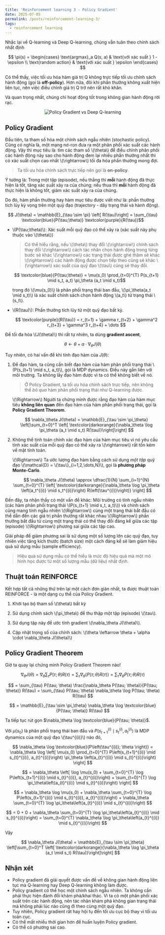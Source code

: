 ```yaml
---
title: 'Reinforcement learning 3 - Policy Gradient'
date: 2025-07-05
permalink: /posts/reinforcement-learning-3/
tags:
  - reinforcement learning
---
```


Nhắc lại về Q-learning và Deep Q-learning, chúng vẫn tuân theo chính sách nhất định

  $$
  \pi(s) = 
  \begin{cases} 
  \text{argmax}_a Q(s, a) & \text{với xác suất } 1 - \epsilon \\
  \text{random action} & \text{với xác suất } \epsilon 
  \end{cases}
  $$

Có thể thấy, việc tối ưu hóa hàm giá trị Q không trực tiếp tối ưu chính sách hành động (gọi là **off-policy**). Hơn nữa, đôi khi phần thưởng không xuất hiện liên tục, nên việc điều chỉnh giá trị Q trở nên rất khó khăn.

Và quan trọng nhất, chúng chỉ hoạt động tốt trong không gian hành động rời rạc.

<p align="center">
  <img src="https://pylessons.com/media/Tutorials/Reinforcement-learning-tutorial/Beyond-DQN/PG_vs_DQN.png" alt="Policy Gradient vs Deep Q-learning">
</p>

## Policy Gradient

Đầu tiên, ta tham số hóa một chính sách ngẫu nhiên (stochastic policy). Cũng có nghĩa là, một mạng nơ-ron đưa ra một phân phối xác suất các hành động. Vậy thì mục tiêu là: tìm các tham số \\(\theta\\) để điều chỉnh phân phối các hành động này sao cho hành động đem lại nhiều phần thưởng nhất thì có xác suất chọn cao nhất \\(\rightarrow\\) tối đa hóa phần thưởng mong đợi. 

> Ta tối ưu hóa chính sách trực tiếp nên gọi là **on-policy**.

Ý tưởng là: Trong một tập (episode), nếu thắng thì **mỗi** hành động đã thực hiện là tốt, tăng xác suất xảy ra của chúng; nếu thua thì **mỗi** hành động đã thực hiện là không tốt, giảm xác suất xảy ra của chúng.

Do đó, hàm phần thưởng hay hàm mục tiêu được viết như là: phần thưởng tích lũy kỳ vọng trên một quỹ đạo (trajectory - dãy trạng thái và hành động).

$$ J(\theta) = \mathbb{E}_{\tau \sim \pi} \left[ R(\tau)\right] = \sum_{\tau} \textcolor{blue}{P(\tau;\theta)} \textcolor{purple}{R(\tau)}$$ 

- \\(P(\tau;\theta)\\): Xác suất mỗi quỹ đạo có thể xảy ra (xác suất này phụ thuộc vào \\(\theta\\))
	
    > Có thể hiểu rằng, nếu \\(\theta\\) thay đổi \\(\rightarrow\\) chính sách thay đổi \\(\rightarrow\\) cách tác nhân chọn hành động trong từng bước sẽ khác \\(\rightarrow\\) các trạng thái được ghé thăm sẽ khác \\(\rightarrow\\) các hành động được chọn tiếp theo cũng sẽ khác \\(\rightarrow\\) xác suất của quỹ đạo \\(\tau\\) cũng sẽ thay đổi.

	$$ \textcolor{blue}{P(\tau;\theta)} = \mu(s_0) \prod_{t=0}^{T} P(s_{t+1} \mid s_t, a_t) \pi_\theta (a_t \mid s_t)$$
    
    trong đó \\(\mu(s_0)\\) là phân phối trạng thái ban đầu, \\(\pi_\theta(a_t \mid s_t)\\) là xác suất chính sách chọn hành động \\(a_t\\) từ trạng thái \\(s_t\\).

- \\(R(\tau)\\): Phần thưởng tích lũy từ một quỹ đạo bất kỳ.

	$$ \textcolor{purple}{R(\tau)} = r_{t+1} + \gamma r_{t+2} + \gamma^2 r_{t+3} + \gamma^3 r_{t+4} + \dots $$

Để tối đa hóa \\(J(\theta)\\) thì rất tự nhiên, ta dùng **gradient ascent**,

$$ \theta \leftarrow \theta + \alpha \cdot \nabla_\theta J(\theta)$$

Tuy nhiên, có hai vấn đề khi tính đạo hàm của $J(\theta)$:

1. Để đạo hàm, ta cũng cần biết đạo hàm của hàm phân phối trạng thái \\(P(s_{t+1} \mid s_t, a_t)\\), gọi là MDP dynamics. Điều này gắn liền với môi trường. Ta không lấy đạo hàm được vì ta có thể không biết về nó.

	> Ở Policy Gradient, ta tối ưu hóa chính sách trực tiếp, nên không thể *bỏ qua* hàm phân phối trạng thái như Q-learning được.

    \\(\Rightarrow\\) Người ta chứng minh được rằng đạo hàm của hàm mục tiêu **không liên quan** đến đạo hàm của hàm phân phối trạng thái, gọi là **Policy Gradient Theorem**. 

	$$ \nabla_\theta J(\theta) = \mathbb{E}_{\tau \sim \pi_\theta} \left[\sum_{t=0}^T \left[ \textcolor{darkorange}{\nabla_\theta \log  \pi_\theta (a_t \mid s_t) R(\tau)}\right]\right] $$ 
    
2. Không thể tính toán chính xác đạo hàm của hàm mục tiêu vì nó yêu cầu tính xác suất của mỗi quỹ đạo có thể xảy ra \\(\rightarrow\\) rất tốn kém về mặt tính toán. 
	
    \\(\Rightarrow\\) Ta ước lượng đạo hàm bằng cách sử dụng *một tập* quỹ đạo \\(\mathcal{D} = \\{\tau\\}_{i=1,2,\dots,N}\\), gọi là **phương pháp Monte-Carlo**.
    
    $$ \nabla_\theta J(\theta) \approx \dfrac{1}{N} \sum_{i=1}^{N} \sum_{t=0}^{T} \left[ \textcolor{darkorange}{\nabla_\theta \log  \pi_\theta \left(a_t^{(i)} \mid s_t^{(i)}\right) R\left(\tau^{(i)}\right)} \right] $$

Đến đây, ta nhận thấy có một vấn đề khác: Môi trường có tính ngẫu nhiên (các hàm phân phối trạng thái \\(P(s_{t+1} \mid s_t, a_t)\\)) và chính sách cũng mang tính ngẫu nhiên \\(\Rightarrow\\) cùng một trạng thái bắt đầu có thể dẫn đến các giá trị phần thưởng rất khác nhau \\(\Rightarrow\\) phần thưởng bắt đầu từ cùng một trạng thái có thể thay đổi đáng kể giữa các tập (episode) \\(\Rightarrow\\) phương sai giữa các tập cao. 

Giải pháp để giảm phương sai là sử dụng một số lượng lớn các quỹ đạo, tuy nhiên việc tăng kích thước (batch size) một cách đáng kể sẽ làm giảm hiệu quả sử dụng mẫu (sample efficiency).

> Hiệu quả sử dụng mẫu có thể hiểu là mức độ hiệu quả mà một mô hình học được từ một số lượng mẫu (dữ liệu) nhất định.

## Thuật toán REINFORCE

Kết hợp tất cả những thứ trên lại một cách đơn giản nhất, ta được thuật toán REINFORCE - là một dạng cụ thể của Policy Gradient. 

1. Khởi tạo bộ tham số \\(\theta\\) bất kỳ

2. Sử dụng chính sách \\(\pi_\theta\\) để thu thập một tập (episode) \\(\tau\\).

2. Sử dụng tập này để ước tính gradient \\(\nabla_\theta J(\theta)\\).

3. Cập nhật trọng số của chính sách: \\(\theta \leftarrow \theta + \alpha \cdot \nabla_\theta J(\theta)\\)

## Policy Gradient Theorem

Giờ ta quay lại chứng minh Policy Gradient Theorem nào!

$$\nabla_\theta J(\theta) = \nabla_\theta \sum_{\tau}P(\tau;\theta)R(\tau) = \sum_{\tau} \nabla_\theta \left(P(\tau;\theta)R(\tau)\right) = \sum_{\tau} \nabla_\theta P(\tau;\theta) R(\tau) $$ 

$$ = \sum_{\tau} P(\tau; \theta) \frac{\nabla_\theta P(\tau; \theta)}{P(\tau; \theta)} R(\tau) = \sum_{\tau} P(\tau; \theta) \nabla_\theta \log P(\tau; \theta) R(\tau) $$

$$ = \mathbb{E}_{\tau \sim \pi_\theta} \nabla_\theta \log \textcolor{blue}{P(\tau; \theta)} R(\tau) $$

Ta tiếp tục rút gọn $\nabla_\theta \log \textcolor{blue}{P(\tau; \theta)}$. 

Với $\mu(s_0)$ là phân phối trạng thái ban đầu và $P\left(s_{t+1}^{(i)} \mid s_{t}^{(i)}, a_{t}^{(i)}\right)$ là MDP dynamics của một quỹ đạo \\(\tau^{(i)}\\) nào đó,

$$
\nabla_\theta \log \textcolor{blue}{P\left(\tau^{(i)}; \theta \right)} = \nabla_\theta \log \left[ \mu(s_0) \prod_{t=0}^{T} P\left(s_{t+1}^{(i)} \mid s_{t}^{(i)}, a_{t}^{(i)}\right) \pi_\theta \left(a_{t}^{(i)} \mid s_{t}^{(i)}\right) \right]
$$

$$
= \nabla_\theta \left[ \log \mu(s_0) + \sum_{t=0}^{T} \log P\left(s_{t+1}^{(i)} \mid s_{t}^{(i)}, a_{t}^{(i)}\right) + \sum_{t=0}^{T} \log \pi_\theta\left(a_{t}^{(i)} \mid s_{t}^{(i)}\right) \right]
$$

$$ = \nabla_\theta \log \mu(s_0) + \nabla_\theta \sum_{t=0}^{T} \log P\left(s_{t+1}^{(i)} \mid s_{t}^{(i)}, a_{t}^{(i)}\right) + \nabla_\theta \sum_{t=0}^{T} \log \pi_\theta\left(a_{t}^{(i)} \mid s_{t}^{(i)}\right)
$$

$$
= 0 + 0 + \nabla_\theta \sum_{t=0}^{T} \log \pi_\theta\left(a_{t}^{(i)} \mid s_{t}^{(i)}\right)
= \sum_{t=0}^{T} \nabla_\theta \log \pi_\theta\left(a_{t}^{(i)} \mid s_{t}^{(i)}\right)
$$

Vậy 

$$ \nabla_\theta J(\theta) = \mathbb{E}_{\tau \sim \pi_\theta} \left[\sum_{t=0}^T \left[ \textcolor{darkorange}{\nabla_\theta \log  \pi_\theta (a_t \mid s_t) R(\tau)}\right]\right] $$ 


## Nhận xét 

- Policy gradient đã giải quyết được vấn đề về không gian hành động liên tục mà Q-learning hay Deep Q-learning không làm được.
- Policy gradient có thể học một chính sách ngẫu nhiên. Ta không cần phải thực hiện đánh đổi khám phá/khai thác. Vì ta có một phân phối xác suất trên các hành động, nên tác nhân khám phá không gian trạng thái mà không phải lúc nào cũng đi theo cùng một quỹ đạo.
- Tuy nhiên, Policy gradient rất hay hội tụ đến tối ưu cục bộ thay vì tối ưu toàn cục.
- Có thể mất nhiều thời gian hơn để huấn luyện Policy gradient.
- Có thể có phương sai cao. 


